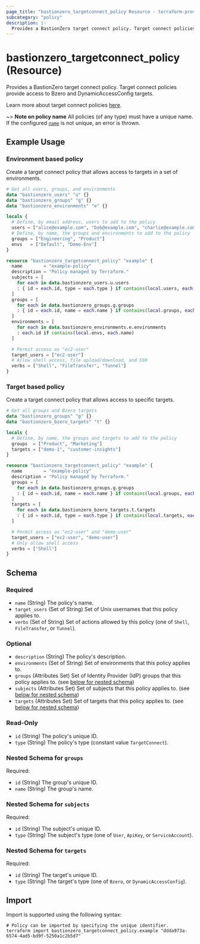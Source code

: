 ```yaml
---
page_title: "bastionzero_targetconnect_policy Resource - terraform-provider-bastionzero"
subcategory: "policy"
description: |-
  Provides a BastionZero target connect policy. Target connect policies provide access to Bzero and DynamicAccessConfig targets.
---
```


# bastionzero_targetconnect_policy (Resource)

Provides a BastionZero target connect policy. Target connect policies provide access to Bzero and DynamicAccessConfig targets.

Learn more about target connect policies [here](https://docs.bastionzero.com/docs/admin-guide/authorization#target-access).

~> **Note on policy name** All policies (of any type) must have a unique name. If the
configured [`name`](#name) is not unique, an error is thrown.

## Example Usage

### Environment based policy

Create a target connect policy that allows access to targets in a set of
environments.

```terraform
# Get all users, groups, and environments 
data "bastionzero_users" "u" {}
data "bastionzero_groups" "g" {}
data "bastionzero_environments" "e" {}

locals {
  # Define, by email address, users to add to the policy
  users = ["alice@example.com", "bob@example.com", "charlie@example.com"]
  # Define, by name, the groups and environments to add to the policy
  groups = ["Engineering", "Product"]
  envs   = ["Default", "Demo-Env"]
}

resource "bastionzero_targetconnect_policy" "example" {
  name        = "example-policy"
  description = "Policy managed by Terraform."
  subjects = [
    for each in data.bastionzero_users.u.users
    : { id = each.id, type = each.type } if contains(local.users, each.email)
  ]
  groups = [
    for each in data.bastionzero_groups.g.groups
    : { id = each.id, name = each.name } if contains(local.groups, each.name)
  ]
  environments = [
    for each in data.bastionzero_environments.e.environments
    : each.id if contains(local.envs, each.name)
  ]

  # Permit access as "ec2-user"
  target_users = ["ec2-user"]
  # Allow shell access, file upload/download, and SSH
  verbs = ["Shell", "FileTransfer", "Tunnel"]
}
```

### Target based policy 

Create a target connect policy that allows access to specific targets.

```terraform
# Get all groups and Bzero targets 
data "bastionzero_groups" "g" {}
data "bastionzero_bzero_targets" "t" {}

locals {
  # Define, by name, the groups and targets to add to the policy
  groups  = ["Product", "Marketing"]
  targets = ["demo-1", "customer-insights"]
}

resource "bastionzero_targetconnect_policy" "example" {
  name        = "example-policy"
  description = "Policy managed by Terraform."
  groups = [
    for each in data.bastionzero_groups.g.groups
    : { id = each.id, name = each.name } if contains(local.groups, each.name)
  ]
  targets = [
    for each in data.bastionzero_bzero_targets.t.targets
    : { id = each.id, type = each.type } if contains(local.targets, each.name)
  ]

  # Permit access as "ec2-user" and "demo-user"
  target_users = ["ec2-user", "demo-user"]
  # Only allow shell access
  verbs = ["Shell"]
}
```

<!-- schema generated by tfplugindocs -->
## Schema

### Required

- `name` (String) The policy's name.
- `target_users` (Set of String) Set of Unix usernames that this policy applies to.
- `verbs` (Set of String) Set of actions allowed by this policy (one of `Shell`, `FileTransfer`, or `Tunnel`).

### Optional

- `description` (String) The policy's description.
- `environments` (Set of String) Set of environments that this policy applies to.
- `groups` (Attributes Set) Set of Identity Provider (IdP) groups that this policy applies to. (see [below for nested schema](#nestedatt--groups))
- `subjects` (Attributes Set) Set of subjects that this policy applies to. (see [below for nested schema](#nestedatt--subjects))
- `targets` (Attributes Set) Set of targets that this policy applies to. (see [below for nested schema](#nestedatt--targets))

### Read-Only

- `id` (String) The policy's unique ID.
- `type` (String) The policy's type (constant value `TargetConnect`).

<a id="nestedatt--groups"></a>
### Nested Schema for `groups`

Required:

- `id` (String) The group's unique ID.
- `name` (String) The group's name.


<a id="nestedatt--subjects"></a>
### Nested Schema for `subjects`

Required:

- `id` (String) The subject's unique ID.
- `type` (String) The subject's type (one of `User`, `ApiKey`, or `ServiceAccount`).


<a id="nestedatt--targets"></a>
### Nested Schema for `targets`

Required:

- `id` (String) The target's unique ID.
- `type` (String) The target's type (one of `Bzero`, or `DynamicAccessConfig`).

## Import

Import is supported using the following syntax:

```shell
# Policy can be imported by specifying the unique identifier.
terraform import bastionzero_targetconnect_policy.example "ddda973a-6574-4ad5-bd9f-5250a1c2b5d7"
```